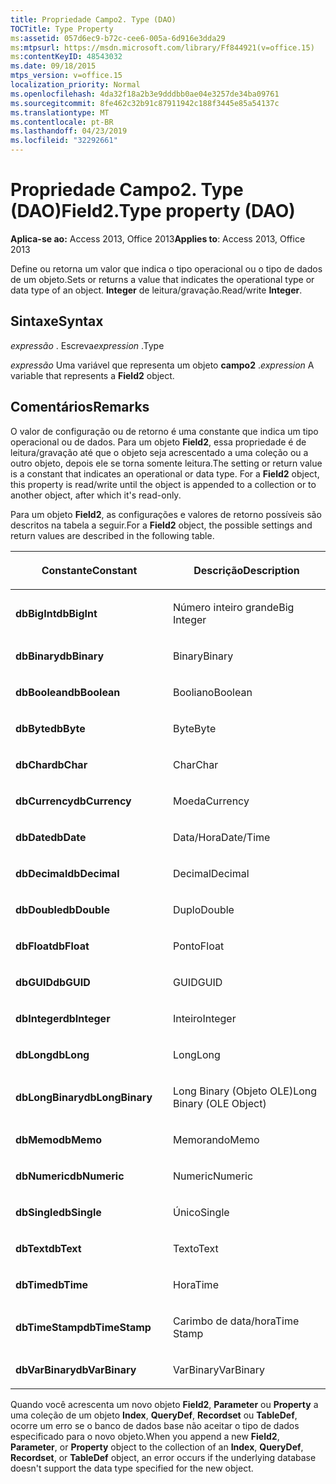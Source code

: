 ```yaml
---
title: Propriedade Campo2. Type (DAO)
TOCTitle: Type Property
ms:assetid: 057d6ec9-b72c-cee6-005a-6d916e3dda29
ms:mtpsurl: https://msdn.microsoft.com/library/Ff844921(v=office.15)
ms:contentKeyID: 48543032
ms.date: 09/18/2015
mtps_version: v=office.15
localization_priority: Normal
ms.openlocfilehash: 4da32f18a2b3e9dddbb0ae04e3257de34ba09761
ms.sourcegitcommit: 8fe462c32b91c87911942c188f3445e85a54137c
ms.translationtype: MT
ms.contentlocale: pt-BR
ms.lasthandoff: 04/23/2019
ms.locfileid: "32292661"
---
```

# <a name="field2type-property-dao"></a><span data-ttu-id="d1934-102">Propriedade Campo2. Type (DAO)</span><span class="sxs-lookup"><span data-stu-id="d1934-102">Field2.Type property (DAO)</span></span>


<span data-ttu-id="d1934-103">**Aplica-se ao:** Access 2013, Office 2013</span><span class="sxs-lookup"><span data-stu-id="d1934-103">**Applies to**: Access 2013, Office 2013</span></span>

<span data-ttu-id="d1934-104">Define ou retorna um valor que indica o tipo operacional ou o tipo de dados de um objeto.</span><span class="sxs-lookup"><span data-stu-id="d1934-104">Sets or returns a value that indicates the operational type or data type of an object.</span></span> <span data-ttu-id="d1934-105">**Integer** de leitura/gravação.</span><span class="sxs-lookup"><span data-stu-id="d1934-105">Read/write **Integer**.</span></span>

## <a name="syntax"></a><span data-ttu-id="d1934-106">Sintaxe</span><span class="sxs-lookup"><span data-stu-id="d1934-106">Syntax</span></span>

<span data-ttu-id="d1934-107">*expressão* . Escreva</span><span class="sxs-lookup"><span data-stu-id="d1934-107">*expression* .Type</span></span>

<span data-ttu-id="d1934-108">*expressão* Uma variável que representa um objeto **campo2** .</span><span class="sxs-lookup"><span data-stu-id="d1934-108">*expression* A variable that represents a **Field2** object.</span></span>

## <a name="remarks"></a><span data-ttu-id="d1934-109">Comentários</span><span class="sxs-lookup"><span data-stu-id="d1934-109">Remarks</span></span>

<span data-ttu-id="d1934-p102">O valor de configuração ou de retorno é uma constante que indica um tipo operacional ou de dados. Para um objeto **Field2**, essa propriedade é de leitura/gravação até que o objeto seja acrescentado a uma coleção ou a outro objeto, depois ele se torna somente leitura.</span><span class="sxs-lookup"><span data-stu-id="d1934-p102">The setting or return value is a constant that indicates an operational or data type. For a **Field2** object, this property is read/write until the object is appended to a collection or to another object, after which it's read-only.</span></span>

<span data-ttu-id="d1934-112">Para um objeto **Field2**, as configurações e valores de retorno possíveis são descritos na tabela a seguir.</span><span class="sxs-lookup"><span data-stu-id="d1934-112">For a **Field2** object, the possible settings and return values are described in the following table.</span></span>

<table>
<colgroup>
<col style="width: 50%" />
<col style="width: 50%" />
</colgroup>
<thead>
<tr class="header">
<th><p><span data-ttu-id="d1934-113">Constante</span><span class="sxs-lookup"><span data-stu-id="d1934-113">Constant</span></span></p></th>
<th><p><span data-ttu-id="d1934-114">Descrição</span><span class="sxs-lookup"><span data-stu-id="d1934-114">Description</span></span></p></th>
</tr>
</thead>
<tbody>
<tr class="odd">
<td><p><span data-ttu-id="d1934-115"><strong>dbBigInt</strong></span><span class="sxs-lookup"><span data-stu-id="d1934-115"><strong>dbBigInt</strong></span></span></p></td>
<td><p><span data-ttu-id="d1934-116">Número inteiro grande</span><span class="sxs-lookup"><span data-stu-id="d1934-116">Big Integer</span></span></p></td>
</tr>
<tr class="even">
<td><p><span data-ttu-id="d1934-117"><strong>dbBinary</strong></span><span class="sxs-lookup"><span data-stu-id="d1934-117"><strong>dbBinary</strong></span></span></p></td>
<td><p><span data-ttu-id="d1934-118">Binary</span><span class="sxs-lookup"><span data-stu-id="d1934-118">Binary</span></span></p></td>
</tr>
<tr class="odd">
<td><p><span data-ttu-id="d1934-119"><strong>dbBoolean</strong></span><span class="sxs-lookup"><span data-stu-id="d1934-119"><strong>dbBoolean</strong></span></span></p></td>
<td><p><span data-ttu-id="d1934-120">Booliano</span><span class="sxs-lookup"><span data-stu-id="d1934-120">Boolean</span></span></p></td>
</tr>
<tr class="even">
<td><p><span data-ttu-id="d1934-121"><strong>dbByte</strong></span><span class="sxs-lookup"><span data-stu-id="d1934-121"><strong>dbByte</strong></span></span></p></td>
<td><p><span data-ttu-id="d1934-122">Byte</span><span class="sxs-lookup"><span data-stu-id="d1934-122">Byte</span></span></p></td>
</tr>
<tr class="odd">
<td><p><span data-ttu-id="d1934-123"><strong>dbChar</strong></span><span class="sxs-lookup"><span data-stu-id="d1934-123"><strong>dbChar</strong></span></span></p></td>
<td><p><span data-ttu-id="d1934-124">Char</span><span class="sxs-lookup"><span data-stu-id="d1934-124">Char</span></span></p></td>
</tr>
<tr class="even">
<td><p><span data-ttu-id="d1934-125"><strong>dbCurrency</strong></span><span class="sxs-lookup"><span data-stu-id="d1934-125"><strong>dbCurrency</strong></span></span></p></td>
<td><p><span data-ttu-id="d1934-126">Moeda</span><span class="sxs-lookup"><span data-stu-id="d1934-126">Currency</span></span></p></td>
</tr>
<tr class="odd">
<td><p><span data-ttu-id="d1934-127"><strong>dbDate</strong></span><span class="sxs-lookup"><span data-stu-id="d1934-127"><strong>dbDate</strong></span></span></p></td>
<td><p><span data-ttu-id="d1934-128">Data/Hora</span><span class="sxs-lookup"><span data-stu-id="d1934-128">Date/Time</span></span></p></td>
</tr>
<tr class="even">
<td><p><span data-ttu-id="d1934-129"><strong>dbDecimal</strong></span><span class="sxs-lookup"><span data-stu-id="d1934-129"><strong>dbDecimal</strong></span></span></p></td>
<td><p><span data-ttu-id="d1934-130">Decimal</span><span class="sxs-lookup"><span data-stu-id="d1934-130">Decimal</span></span></p></td>
</tr>
<tr class="odd">
<td><p><span data-ttu-id="d1934-131"><strong>dbDouble</strong></span><span class="sxs-lookup"><span data-stu-id="d1934-131"><strong>dbDouble</strong></span></span></p></td>
<td><p><span data-ttu-id="d1934-132">Duplo</span><span class="sxs-lookup"><span data-stu-id="d1934-132">Double</span></span></p></td>
</tr>
<tr class="even">
<td><p><span data-ttu-id="d1934-133"><strong>dbFloat</strong></span><span class="sxs-lookup"><span data-stu-id="d1934-133"><strong>dbFloat</strong></span></span></p></td>
<td><p><span data-ttu-id="d1934-134">Ponto</span><span class="sxs-lookup"><span data-stu-id="d1934-134">Float</span></span></p></td>
</tr>
<tr class="odd">
<td><p><span data-ttu-id="d1934-135"><strong>dbGUID</strong></span><span class="sxs-lookup"><span data-stu-id="d1934-135"><strong>dbGUID</strong></span></span></p></td>
<td><p><span data-ttu-id="d1934-136">GUID</span><span class="sxs-lookup"><span data-stu-id="d1934-136">GUID</span></span></p></td>
</tr>
<tr class="even">
<td><p><span data-ttu-id="d1934-137"><strong>dbInteger</strong></span><span class="sxs-lookup"><span data-stu-id="d1934-137"><strong>dbInteger</strong></span></span></p></td>
<td><p><span data-ttu-id="d1934-138">Inteiro</span><span class="sxs-lookup"><span data-stu-id="d1934-138">Integer</span></span></p></td>
</tr>
<tr class="odd">
<td><p><span data-ttu-id="d1934-139"><strong>dbLong</strong></span><span class="sxs-lookup"><span data-stu-id="d1934-139"><strong>dbLong</strong></span></span></p></td>
<td><p><span data-ttu-id="d1934-140">Long</span><span class="sxs-lookup"><span data-stu-id="d1934-140">Long</span></span></p></td>
</tr>
<tr class="even">
<td><p><span data-ttu-id="d1934-141"><strong>dbLongBinary</strong></span><span class="sxs-lookup"><span data-stu-id="d1934-141"><strong>dbLongBinary</strong></span></span></p></td>
<td><p><span data-ttu-id="d1934-142">Long Binary (Objeto OLE)</span><span class="sxs-lookup"><span data-stu-id="d1934-142">Long Binary (OLE Object)</span></span></p></td>
</tr>
<tr class="odd">
<td><p><span data-ttu-id="d1934-143"><strong>dbMemo</strong></span><span class="sxs-lookup"><span data-stu-id="d1934-143"><strong>dbMemo</strong></span></span></p></td>
<td><p><span data-ttu-id="d1934-144">Memorando</span><span class="sxs-lookup"><span data-stu-id="d1934-144">Memo</span></span></p></td>
</tr>
<tr class="even">
<td><p><span data-ttu-id="d1934-145"><strong>dbNumeric</strong></span><span class="sxs-lookup"><span data-stu-id="d1934-145"><strong>dbNumeric</strong></span></span></p></td>
<td><p><span data-ttu-id="d1934-146">Numeric</span><span class="sxs-lookup"><span data-stu-id="d1934-146">Numeric</span></span></p></td>
</tr>
<tr class="odd">
<td><p><span data-ttu-id="d1934-147"><strong>dbSingle</strong></span><span class="sxs-lookup"><span data-stu-id="d1934-147"><strong>dbSingle</strong></span></span></p></td>
<td><p><span data-ttu-id="d1934-148">Único</span><span class="sxs-lookup"><span data-stu-id="d1934-148">Single</span></span></p></td>
</tr>
<tr class="even">
<td><p><span data-ttu-id="d1934-149"><strong>dbText</strong></span><span class="sxs-lookup"><span data-stu-id="d1934-149"><strong>dbText</strong></span></span></p></td>
<td><p><span data-ttu-id="d1934-150">Texto</span><span class="sxs-lookup"><span data-stu-id="d1934-150">Text</span></span></p></td>
</tr>
<tr class="odd">
<td><p><span data-ttu-id="d1934-151"><strong>dbTime</strong></span><span class="sxs-lookup"><span data-stu-id="d1934-151"><strong>dbTime</strong></span></span></p></td>
<td><p><span data-ttu-id="d1934-152">Hora</span><span class="sxs-lookup"><span data-stu-id="d1934-152">Time</span></span></p></td>
</tr>
<tr class="even">
<td><p><span data-ttu-id="d1934-153"><strong>dbTimeStamp</strong></span><span class="sxs-lookup"><span data-stu-id="d1934-153"><strong>dbTimeStamp</strong></span></span></p></td>
<td><p><span data-ttu-id="d1934-154">Carimbo de data/hora</span><span class="sxs-lookup"><span data-stu-id="d1934-154">Time Stamp</span></span></p></td>
</tr>
<tr class="odd">
<td><p><span data-ttu-id="d1934-155"><strong>dbVarBinary</strong></span><span class="sxs-lookup"><span data-stu-id="d1934-155"><strong>dbVarBinary</strong></span></span></p></td>
<td><p><span data-ttu-id="d1934-156">VarBinary</span><span class="sxs-lookup"><span data-stu-id="d1934-156">VarBinary</span></span></p></td>
</tr>
</tbody>
</table>


<span data-ttu-id="d1934-157">Quando você acrescenta um novo objeto **Field2**, **Parameter** ou **Property** a uma coleção de um objeto **Index**, **QueryDef**, **Recordset** ou **TableDef**, ocorre um erro se o banco de dados base não aceitar o tipo de dados especificado para o novo objeto.</span><span class="sxs-lookup"><span data-stu-id="d1934-157">When you append a new **Field2**, **Parameter**, or **Property** object to the collection of an **Index**, **QueryDef**, **Recordset**, or **TableDef** object, an error occurs if the underlying database doesn't support the data type specified for the new object.</span></span>

